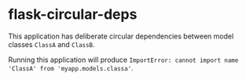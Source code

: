 # flask-circular-deps

This application has deliberate circular dependencies between model classes `ClassA` and `ClassB`.

Running this application will produce `ImportError: cannot import name 'ClassA' from 'myapp.models.classa'`.

